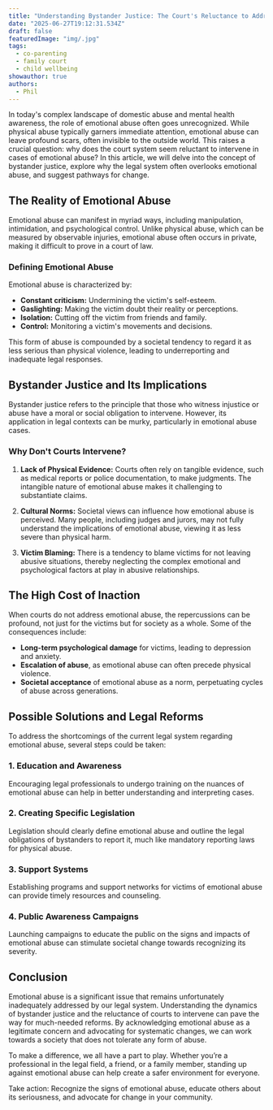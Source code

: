 ```yaml
---
title: "Understanding Bystander Justice: The Court's Reluctance to Address Emotional Abuse"
date: "2025-06-27T19:12:31.534Z"
draft: false
featuredImage: "img/.jpg"
tags:
  - co-parenting
  - family court
  - child wellbeing
showauthor: true
authors:
  - Phil
---
```




In today's complex landscape of domestic abuse and mental health awareness, the role of emotional abuse often goes unrecognized. While physical abuse typically garners immediate attention, emotional abuse can leave profound scars, often invisible to the outside world. This raises a crucial question: why does the court system seem reluctant to intervene in cases of emotional abuse? In this article, we will delve into the concept of bystander justice, explore why the legal system often overlooks emotional abuse, and suggest pathways for change.

## The Reality of Emotional Abuse

Emotional abuse can manifest in myriad ways, including manipulation, intimidation, and psychological control. Unlike physical abuse, which can be measured by observable injuries, emotional abuse often occurs in private, making it difficult to prove in a court of law. 

### Defining Emotional Abuse

Emotional abuse is characterized by:
- **Constant criticism:** Undermining the victim's self-esteem.
- **Gaslighting:** Making the victim doubt their reality or perceptions.
- **Isolation:** Cutting off the victim from friends and family.
- **Control:** Monitoring a victim's movements and decisions.

This form of abuse is compounded by a societal tendency to regard it as less serious than physical violence, leading to underreporting and inadequate legal responses.

## Bystander Justice and Its Implications

Bystander justice refers to the principle that those who witness injustice or abuse have a moral or social obligation to intervene. However, its application in legal contexts can be murky, particularly in emotional abuse cases. 

### Why Don't Courts Intervene?

1. **Lack of Physical Evidence:** Courts often rely on tangible evidence, such as medical reports or police documentation, to make judgments. The intangible nature of emotional abuse makes it challenging to substantiate claims.

2. **Cultural Norms:** Societal views can influence how emotional abuse is perceived. Many people, including judges and jurors, may not fully understand the implications of emotional abuse, viewing it as less severe than physical harm.

3. **Victim Blaming:** There is a tendency to blame victims for not leaving abusive situations, thereby neglecting the complex emotional and psychological factors at play in abusive relationships.

## The High Cost of Inaction

When courts do not address emotional abuse, the repercussions can be profound, not just for the victims but for society as a whole. Some of the consequences include:
- **Long-term psychological damage** for victims, leading to depression and anxiety.
- **Escalation of abuse**, as emotional abuse can often precede physical violence.
- **Societal acceptance** of emotional abuse as a norm, perpetuating cycles of abuse across generations.

## Possible Solutions and Legal Reforms

To address the shortcomings of the current legal system regarding emotional abuse, several steps could be taken:

### 1. **Education and Awareness**
Encouraging legal professionals to undergo training on the nuances of emotional abuse can help in better understanding and interpreting cases.

### 2. **Creating Specific Legislation**
Legislation should clearly define emotional abuse and outline the legal obligations of bystanders to report it, much like mandatory reporting laws for physical abuse.

### 3. **Support Systems**
Establishing programs and support networks for victims of emotional abuse can provide timely resources and counseling.

### 4. **Public Awareness Campaigns**
Launching campaigns to educate the public on the signs and impacts of emotional abuse can stimulate societal change towards recognizing its severity.

## Conclusion

Emotional abuse is a significant issue that remains unfortunately inadequately addressed by our legal system. Understanding the dynamics of bystander justice and the reluctance of courts to intervene can pave the way for much-needed reforms. By acknowledging emotional abuse as a legitimate concern and advocating for systematic changes, we can work towards a society that does not tolerate any form of abuse.

To make a difference, we all have a part to play. Whether you’re a professional in the legal field, a friend, or a family member, standing up against emotional abuse can help create a safer environment for everyone. 

Take action: Recognize the signs of emotional abuse, educate others about its seriousness, and advocate for change in your community.

